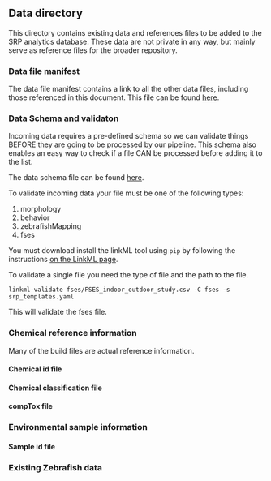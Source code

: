 ## Data directory
This directory contains existing data and references files to be added to the SRP analytics database. These data are not private in any way, but mainly serve as reference files for the broader repository.

### Data file manifest
The data file manifest contains a link to all the other data files,
including those referenced in this document. This file can be found
[here](./srp_build_files.csv). 


### Data Schema and validaton
Incoming data requires a pre-defined schema so we can validate things
BEFORE they are going to be processed by our pipeline. This schema
also enables an easy way to check if a file CAN be processed before
adding it to the list.

The data schema file can be found [here](./srp_templates.yaml). 

To validate incoming data your file must be one of the following
types:

1. morphology
2. behavior
3. zebrafishMapping
4. fses

You must download install the linkML tool using `pip` by following the
instructions [on the LinkML
page](https://linkml.io/linkml/intro/install.html).

To validate a single file you need the type of file and the path to
the file.

```
linkml-validate fses/FSES_indoor_outdoor_study.csv -C fses -s srp_templates.yaml
```

This will validate the fses file.

### Chemical reference information

Many of the build files are actual reference information. 

#### Chemical id file
#### Chemical classification file
#### compTox file

### Environmental sample information

#### Sample id file

### Existing Zebrafish data


####
